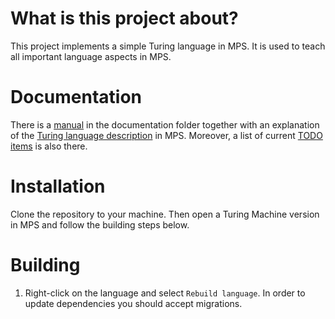 # What is this project about?
This project implements a simple Turing language in MPS. It is used to teach all important language aspects in MPS.

# Documentation
There is a [manual](Documentation/manual.md) in the documentation folder together with
an explanation of the [Turing language description](Documentation/language.md) in MPS.
Moreover, a list of current [TODO items](Documentation/TODO.md) is also there.

# Installation
Clone the repository to your machine. Then open a Turing Machine version in MPS and follow the building steps below. 


# Building
1. Right-click on the language and select `Rebuild language`. In order to update dependencies you should accept migrations.